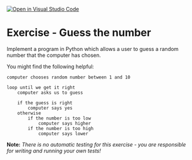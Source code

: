 [![Open in Visual Studio Code](https://classroom.github.com/assets/open-in-vscode-f059dc9a6f8d3a56e377f745f24479a46679e63a5d9fe6f495e02850cd0d8118.svg)](https://classroom.github.com/online_ide?assignment_repo_id=6454257&assignment_repo_type=AssignmentRepo)
# Exercise - Guess the number

Implement a program in Python which allows a user to guess a random number that the computer has chosen.

You might find the following helpful:

```plaintext
computer chooses random number between 1 and 10

loop until we get it right
    computer asks us to guess

    if the guess is right
        computer says yes
    otherwise
        if the number is too low
            computer says higher
        if the number is too high
            computer says lower
```

**Note:** *There is no automatic testing for this exercise - you are responsible for writing and running your own tests!*
